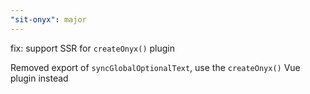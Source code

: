 ```yaml
---
"sit-onyx": major
---
```


fix: support SSR for `createOnyx()` plugin

Removed export of `syncGlobalOptionalText`, use the `createOnyx()` Vue plugin instead

